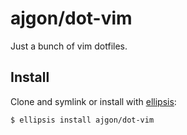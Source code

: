 # ajgon/dot-vim
Just a bunch of vim dotfiles.

## Install
Clone and symlink or install with [ellipsis][ellipsis]:

```
$ ellipsis install ajgon/dot-vim
```

[ellipsis]: http://ellipsis.sh
